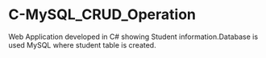 # C-MySQL_CRUD_Operation
Web Application developed in C# showing Student information.Database is used MySQL where student table is created.

